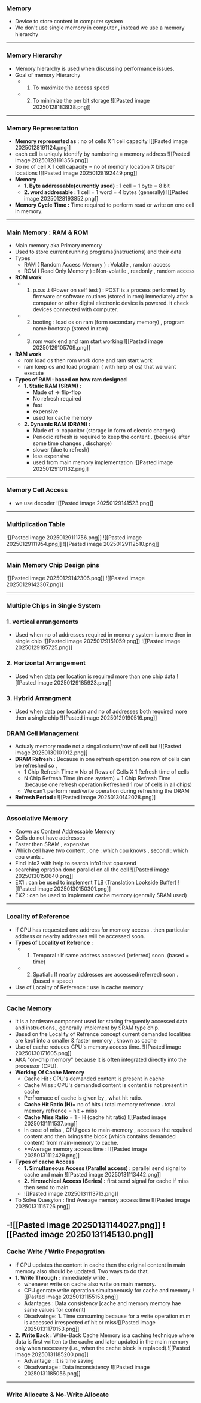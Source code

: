  ###  **Memory**
- Device to store content in computer system
- We don't use single memory in computer , instead we use a memory hierarchy 
---

### **Memory Hierarchy**
- Memory hierarchy is used when discussing performance  issues.
- Goal of memory Hierarchy
	- 1. To maximize the access speed
	- 2. To minimize the per bit storage 
 ![[Pasted image 20250128183938.png]]

---

### **Memory Representation**
- **Memory represented as** : no of cells X 1 cell capacity 
![[Pasted image 20250128191124.png]]
- each cell is uniquly identify by numbering = memory address
![[Pasted image 20250128191356.png]]
- So no of cell X 1 cell capacity = no of memory location X bits per locations
![[Pasted image 20250128192449.png]]
- **Memory** 
	- **1. Byte addressable(currently used) :** 1 cell = 1 byte = 8 bit 
	- **2. word addresable :** 1 cell  = 1 word = 4 bytes (generally)
![[Pasted image 20250128193852.png]]
- **Memory Cycle Time :** Time required to perform read or write on one cell in memory.

---
### **Main Memory : RAM & ROM**
- Main memory aka Primary memory 
- Used to store current running programs(instructions) and their data 
- Types 
	- RAM ( Random Access Memory ) : Volatile , random access 
	- ROM ( Read Only Memory ) : Non-volatile , readonly , random access
- **ROM  work**
	- 1. p.o.s .t (Power on self test ) : POST is a process performed by firmware or software routines (stored in rom) immediately after a computer or other digital electronic device is powered. it check devices connected with computer.
	- 2. booting : load os on ram (form secondary memory) , program name bootsrap (stored in rom)  
	- 3. rom work end and ram start working ![[Pasted image 20250129105709.png]]
- **RAM work**
	- rom load os then rom work done and ram start work
	- ram keep os and load program ( with help of  os) that we want execute
- **Types of RAM : based on how ram designed**
	- **1. Static RAM (SRAM) :**
		- Made of -> flip-flop
		- No refresh required
		- fast
		- expensive
		- used for cache memory
	- **2. Dynamic RAM  (DRAM) :**
		- Made of -> capacitor (storage in form of electric charges)
		- Periodic refresh is required to keep the content . (because after some time changes , discharge)
		- slower (due to refresh)
		- less expensive
		- used from main memory implementation ![[Pasted image 20250129101132.png]]
---
### **Memory Cell Access**
- we use decoder
![[Pasted image 20250129141523.png]]



---
### **Multiplication Table**
![[Pasted image 20250129111756.png]]
![[Pasted image 20250129111954.png]]
![[Pasted image 20250129112510.png]]

---
### **Main Memory Chip Design pins**
![[Pasted image 20250129142306.png]]
![[Pasted image 20250129142307.png]]

---

### **Multiple Chips  in Single System**
### 1. vertical arrangements 
- Used when no of addresses required in memory system is more then in single chip
![[Pasted image 20250129151059.png]]
![[Pasted image 20250129185725.png]]

### 2. Horizontal Arrangement  
- Used when data per location  is required more than one chip data
![[Pasted image 20250129185923.png]]

### 3. Hybrid Arrangment
- Used when data per location and no of addresses both required more then a single chip
![[Pasted image 20250129190516.png]]

 
### **DRAM Cell Management**
- Actualy memory made not a singal  column/row of cell but 
![[Pasted image 20250130101912.png]]
- **DRAM Refresh :** Because in one refresh operation one row of cells can be refreshed so ,
	- 1 Chip Refresh Time = No of Rows of Cells X 1 Refresh time of cells
	- N Chip Refresh Time (in one system) = 1 Chip Refresh Time (because one refresh operation   Refreshed 1 row of cells  in all chips)
	- We can't perform read/write operation during refreshing the DRAM 
- **Refresh Period :** 
![[Pasted image 20250130142028.png]]

---
### **Associative Memory**
- Known as Content Addressable Memory
- Cells do not have addresses
- Faster then SRAM  , expensive
- Which cell have two content , one : which cpu knows , second : which cpu wants . 
- Find info2 with help to search info1 that cpu send 
- searching  opration done parallel on all the cell
![[Pasted image 20250130150640.png]]
- EX1 : can be used to implement TLB (Translation Lookside Buffer)
![[Pasted image 20250130150301.png]] 
- EX2 : can be used to implement cache memory (genrally SRAM used)

---

### **Locality of Reference**
- If CPU has requested one address for memory access . then particular address or nearby addresses will be accessed soon.
- **Types of Locality of Refrence :**
	- 1. Temporal : If same address accessed (referred) soon. (based = time)
	- 2. Spatial : If nearby addresses are accessed(referred) soon .(based = space)
- Use of Locality of Reference : use in cache memory 
---
### **Cache Memory**
- It is a hardware component used for storing frequently accessed data and instructions., generally implement by  SRAM  type chip.
- Based on the Locality of Refrence concept current demanded localities are kept into a smaller & faster memory , known as cache 
- Use of cache reduces CPU's memory access time.
![[Pasted image 20250130171605.png]]
- AKA "on-chip memory" because it is often integrated directly into the processor (CPU).
- **Working Of Cache Memory**
	- Cache Hit : CPU's demanded content is present in cache
	- Cache Miss : CPU's demanded content is content is not present in cache 
	- Perfromace of cache is given by , what hit ratio.
	- **Cache Hit Ratio (H)**= no of hits / total memory refrence . total memory refrence = hit +  miss
	- **Cache Miss Ratio** = 1 - H (cache hit ratio)  ![[Pasted image 20250131111537.png]]
	- In case of miss , CPU goes to main-memory , accesses the required content and then brings the block (which contains demanded content) from main-memory to cache.
	- **Average memory access time :  ![[Pasted image 20250131112429.png]]
- **Types of cache Access**
	- **1. Simultaneous Access (Parallel access) :** parallel send signal to cache and main  ![[Pasted image 20250131113442.png]]
	- **2. Hirerachical Access (Series) :** first send signal for cache if miss then send to main
	- ![[Pasted image 20250131113713.png]]
- To Solve Quesyion : find Average memory access time
![[Pasted image 20250131115726.png]]

-![[Pasted image 20250131144027.png]] ![[Pasted image 20250131145130.png]]
---

### **Cache Write / Write Propagration**
- If CPU updates the content in cache then the original content in main memory also should be updated.  Two ways to do that. 
- **1. Write Through :** immediately write .
	- whenever write on cache also write on main memory.
	- CPU genrate write operation simultaneously for cache and memory.  ![[Pasted image 20250131155153.png]]
	- Adantages : Data consistency \[cache and memory memory hae same values for content] 
	- Disadvatnge:  1. Time consuming because for a write operation m.m is accessed irrespected of hit or miss![[Pasted image 20250131170153.png]] 
- **2. Write Back :**  Write-Back Cache Memory is a caching technique where data is first written to the cache and later updated in the main memory only when necessary (i.e., when the cache block is replaced).![[Pasted image 20250131185200.png]]
	- Advantage : It is time saving 
	- Disadvantage : Data inconsistency  ![[Pasted image 20250131185056.png]]

---

### **Write Allocate & No-Write Allocate**
